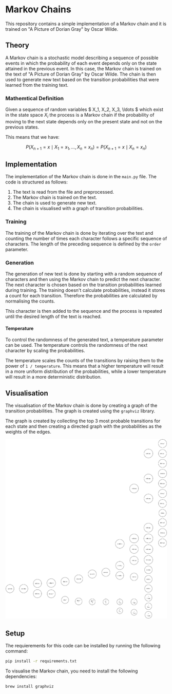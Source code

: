 # Markov Chains

This repository contains a simple implementation of a Markov chain and it is trained on "A Picture of Dorian Gray" by Oscar Wilde.

## Theory

A Markov chain is a stochastic model describing a sequence of possible events in which the probability of each event depends only on the state attained in the previous event. In this case, the Markov chain is trained on the text of "A Picture of Dorian Gray" by Oscar Wilde. The chain is then used to generate new text based on the transition probabilities that were learned from the training text.

### Mathemtical Definition

Given a sequence of random variables $ X_1, X_2, X_3, \ldots $ which exist in the state space $X_i$ the process is a Markov chain if the probability of moving to the next state depends only on the present state and not on the previous states.

This means that we have:

$$ P(X_{n+1} = x \mid X_1 = x_1, \ldots, X_n = x_n) = P(X_{n+1} = x \mid X_n = x_n) $$

## Implementation

The implementation of the Markov chain is done in the `main.py` file. The code is structured as follows:

1. The text is read from the file and preprocessed.
2. The Markov chain is trained on the text.
3. The chain is used to generate new text.
4. The chain is visualised with a graph of transition probabilities.

### Training

The training of the Markov chain is done by iterating over the text and counting the number of times each character follows a specific sequence of characters. The length of the preceding sequence is defined by the `order` parameter.

### Generation

The generation of new text is done by starting with a random sequence of characters and then using the Markov chain to predict the next character. The next character is chosen based on the transition probabilities learned during training. The training doesn't calculate probabilities, instead it stores a count for each transition. Therefore the probabilities are calculated by normalising the counts.

This character is then added to the sequence and the process is repeated until the desired length of the text is reached.

#### Temperature

To control the randomness of the generated text, a temperature parameter can be used. The temperature controls the randomness of the next character by scaling the probabilities.

The temperature scales the counts of the transitions by raising them to the power of `1 / temperature`. This means that a higher temperature will result in a more uniform distribution of the probabilities, while a lower temperature will result in a more deterministic distribution.


## Visualisation

The visualisation of the Markov chain is done by creating a graph of the transition probabilities. The graph is created using the `graphviz` library.

The graph is created by collecting the top 3 most probable transitions for each state and then creating a directed graph with the probabilities as the weights of the edges.

![Markov Chain Visualization](markov_visualization.png)

## Setup

The requierements for this code can be installed by running the following command:

```bash
pip install -r requirements.txt
```

To visualise the Markov chain, you need to install the following dependencies:

```bash
brew install graphviz
```

